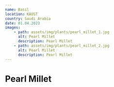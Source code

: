 ```yaml
---
name: Basil
location: KAUST
country: Saudi Arabia
date: 01.04.2023
images:
    - path: assets/img/plants/pearl_millet_1.jpg
      alt: Pearl Millet
      description: Pearl Millet
    - path: assets/img/plants/pearl_millet_2.jpg
      alt: Pearl Millet
      description: Pearl Millet
---
```


# Pearl Millet